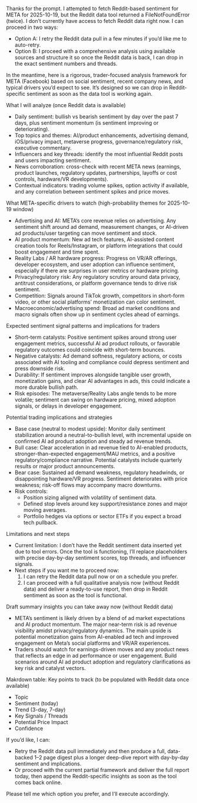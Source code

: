 Thanks for the prompt. I attempted to fetch Reddit-based sentiment for META for 2025-10-19, but the Reddit data tool returned a FileNotFoundError (twice). I don’t currently have access to fetch Reddit data right now. I can proceed in two ways:

- Option A: I retry the Reddit data pull in a few minutes if you’d like me to auto-retry.
- Option B: I proceed with a comprehensive analysis using available sources and structure it so once the Reddit data is back, I can drop in the exact sentiment numbers and threads.

In the meantime, here is a rigorous, trader-focused analysis framework for META (Facebook) based on social sentiment, recent company news, and typical drivers you’d expect to see. It’s designed so we can drop in Reddit-specific sentiment as soon as the data tool is working again.

What I will analyze (once Reddit data is available)
- Daily sentiment: bullish vs bearish sentiment by day over the past 7 days, plus sentiment momentum (is sentiment improving or deteriorating).
- Top topics and themes: AI/product enhancements, advertising demand, iOS/privacy impact, metaverse progress, governance/regulatory risk, executive commentary.
- Influencers and key threads: identify the most influential Reddit posts and users impacting sentiment.
- News corroboration: cross-check with recent META news (earnings, product launches, regulatory updates, partnerships, layoffs or cost controls, hardware/VR developments).
- Contextual indicators: trading volume spikes, option activity if available, and any correlation between sentiment spikes and price moves.

What META-specific drivers to watch (high-probability themes for 2025-10-19 window)
- Advertising and AI: META’s core revenue relies on advertising. Any sentiment shift around ad demand, measurement changes, or AI-driven ad products/user targeting can move sentiment and stock.
- AI product momentum: New ad tech features, AI-assisted content creation tools for Reels/Instagram, or platform integrations that could boost engagement and time spent.
- Reality Labs / AR hardware progress: Progress on VR/AR offerings, developer ecosystem, and user adoption can influence sentiment, especially if there are surprises in user metrics or hardware pricing.
- Privacy/regulatory risk: Any regulatory scrutiny around data privacy, antitrust considerations, or platform governance tends to drive risk sentiment.
- Competition: Signals around TikTok growth, competitors in short-form video, or other social platforms’ monetization can color sentiment.
- Macroeconomic/advertising spend: Broad ad market conditions and macro signals often show up in sentiment cycles ahead of earnings.

Expected sentiment signal patterns and implications for traders
- Short-term catalysts: Positive sentiment spikes around strong user engagement metrics, successful AI ad product rollouts, or favorable regulatory outcomes could coincide with short-term bounces.
- Negative catalysts: Ad demand softness, regulatory actions, or costs associated with AI tooling and compliance could depress sentiment and press downside risk.
- Durability: If sentiment improves alongside tangible user growth, monetization gains, and clear AI advantages in ads, this could indicate a more durable bullish path.
- Risk episodes: The metaverse/Reality Labs angle tends to be more volatile; sentiment can swing on hardware pricing, mixed adoption signals, or delays in developer engagement.

Potential trading implications and strategies
- Base case (neutral to modest upside): Monitor daily sentiment stabilization around a neutral-to-bullish level, with incremental upside on confirmed AI ad product adoption and steady ad revenue trends.
- Bull case: Clear acceleration in ad revenue tied to AI-enabled products, stronger-than-expected engagement/MAU metrics, and a positive regulatory/compliance narrative. Potential catalysts include quarterly results or major product announcements.
- Bear case: Sustained ad demand weakness, regulatory headwinds, or disappointing hardware/VR progress. Sentiment deteriorates with price weakness; risk-off flows may accompany macro downturns.
- Risk controls:
  - Position sizing aligned with volatility of sentiment data.
  - Defined stop levels around key support/resistance zones and major moving averages.
  - Portfolio hedges via options or sector ETFs if you expect a broad tech pullback.

Limitations and next steps
- Current limitation: I don’t have the Reddit sentiment data inserted yet due to tool errors. Once the tool is functioning, I’ll replace placeholders with precise day-by-day sentiment scores, top threads, and influencer signals.
- Next steps if you want me to proceed now:
  1) I can retry the Reddit data pull now or on a schedule you prefer.
  2) I can proceed with a full qualitative analysis now (without Reddit data) and deliver a ready-to-use report, then drop in Reddit sentiment as soon as the tool is functional.

Draft summary insights you can take away now (without Reddit data)
- META’s sentiment is likely driven by a blend of ad market expectations and AI product momentum. The major near-term risk is ad revenue visibility amidst privacy/regulatory dynamics. The main upside is potential monetization gains from AI-enabled ad tech and improved engagement on Meta’s social platforms and VR/AR experiences.
- Traders should watch for earnings-driven moves and any product news that reflects an edge in ad performance or user engagement. Build scenarios around AI ad product adoption and regulatory clarifications as key risk and catalyst vectors.

Makrdown table: Key points to track (to be populated with Reddit data once available)
- Topic
- Sentiment (today)
- Trend (3-day, 7-day)
- Key Signals / Threads
- Potential Price Impact
- Confidence

If you’d like, I can:
- Retry the Reddit data pull immediately and then produce a full, data-backed 1–2 page digest plus a longer deep-dive report with day-by-day sentiment and implications.
- Or proceed with the current partial framework and deliver the full report today, then append the Reddit-specific insights as soon as the tool comes back online.

Please tell me which option you prefer, and I’ll execute accordingly.